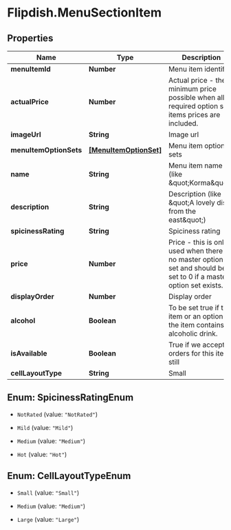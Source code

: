 # Flipdish.MenuSectionItem

## Properties
Name | Type | Description | Notes
------------ | ------------- | ------------- | -------------
**menuItemId** | **Number** | Menu item identifier | [optional] 
**actualPrice** | **Number** | Actual price - the minimum price possible when all required option set items prices are included. | [optional] 
**imageUrl** | **String** | Image url | [optional] 
**menuItemOptionSets** | [**[MenuItemOptionSet]**](MenuItemOptionSet.md) | Menu item option sets | [optional] 
**name** | **String** | Menu item name (like \&quot;Korma\&quot;) | [optional] 
**description** | **String** | Description (like \&quot;A lovely dish from the east\&quot;) | [optional] 
**spicinessRating** | **String** | Spiciness rating | [optional] 
**price** | **Number** | Price - this is only used when there is no master option set and should be set to 0 if a master option set exists. | [optional] 
**displayOrder** | **Number** | Display order | [optional] 
**alcohol** | **Boolean** | To be set true if the item or an option of the item contains an alcoholic drink. | [optional] 
**isAvailable** | **Boolean** | True if we accept orders for this item still | [optional] 
**cellLayoutType** | **String** | Small | Medium | Large  Affects the layout of the menu. | [optional] 


<a name="SpicinessRatingEnum"></a>
## Enum: SpicinessRatingEnum


* `NotRated` (value: `"NotRated"`)

* `Mild` (value: `"Mild"`)

* `Medium` (value: `"Medium"`)

* `Hot` (value: `"Hot"`)




<a name="CellLayoutTypeEnum"></a>
## Enum: CellLayoutTypeEnum


* `Small` (value: `"Small"`)

* `Medium` (value: `"Medium"`)

* `Large` (value: `"Large"`)




